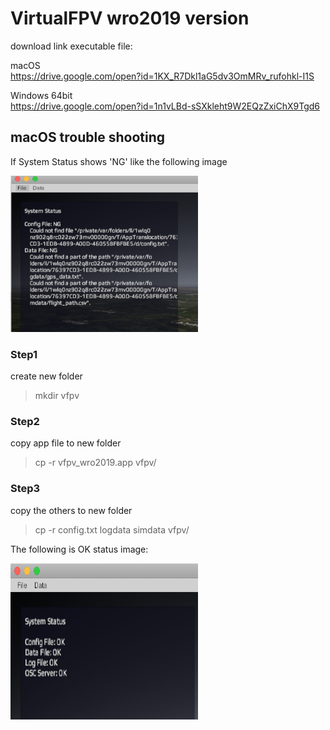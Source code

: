 # VirtualFPV wro2019 version

download link executable file:

macOS  
https://drive.google.com/open?id=1KX_R7Dkl1aG5dv3OmMRv_rufohkl-I1S

Windows 64bit  
https://drive.google.com/open?id=1n1vLBd-sSXkleht9W2EQzZxiChX9Tgd6


## macOS trouble shooting

If System Status shows 'NG' like the following image

<img src="vfpv_wro2019_NG.png" alt="vfpv_wro2019_NG.png" width="300" height="250">

### Step1

create new folder
> mkdir vfpv

### Step2

copy app file to new folder
> cp -r vfpv_wro2019.app vfpv/

### Step3

copy the others to new folder
> cp -r config.txt logdata simdata vfpv/

The following is OK status image:

<img src="vfpv_wro2019_OK.png" alt="vfpv_wro2019_OK.png" width="300" height="250">
